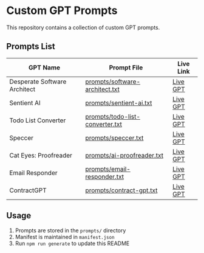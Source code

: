 # Custom GPT Prompts

This repository contains a collection of custom GPT prompts.

## Prompts List

| GPT Name | Prompt File | Live Link |
|----------|-------------|-----------|
| Desperate Software Architect | [prompts/software-architect.txt](prompts/software-architect.txt) | [Live GPT](https://chatgpt.com/g/g-67c5da99f2b881919c2696569e5d0863-desperate-software-architect) |
| Sentient AI | [prompts/sentient-ai.txt](prompts/sentient-ai.txt) | [Live GPT](https://chatgpt.com/g/g-6781980659f881918b1147c561da10b8-sentiai) |
| Todo List Converter | [prompts/todo-list-converter.txt](prompts/todo-list-converter.txt) | [Live GPT](https://chatgpt.com/g/g-67d88d3e9de481918482d3a3c59f3ec8-todo-list-converter) |
| Speccer | [prompts/speccer.txt](prompts/speccer.txt) | [Live GPT](https://chatgpt.com/g/g-67d9966a59ec81918fb26cd010d37148-ai-speccer) |
| Cat Eyes: Proofreader | [prompts/ai-proofreader.txt](prompts/ai-proofreader.txt) | [Live GPT](https://chatgpt.com/g/g-677f2b8cd7848191834db61ed2c302b1-cat-eyes-proofreader) |
| Email Responder | [prompts/email-responder.txt](prompts/email-responder.txt) | [Live GPT](https://chatgpt.com/g/g-67ed826d6c2c8191b602c2ec663637ed-email-responder) |
| ContractGPT | [prompts/contract-gpt.txt](prompts/contract-gpt.txt) | [Live GPT](https://chatgpt.com/g/g-67f3b69c2b808191b08a4e3fc97fdcc7-contractgpt) |

## Usage

1. Prompts are stored in the `prompts/` directory
2. Manifest is maintained in `manifest.json`
3. Run `npm run generate` to update this README
